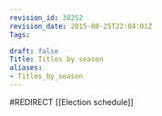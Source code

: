 ```yaml
---
revision_id: 38252
revision_date: 2015-08-25T22:04:01Z
Tags:

draft: false
Title: Titles by season
aliases:
- Titles_by_season
---
```

#REDIRECT [[Election schedule]]